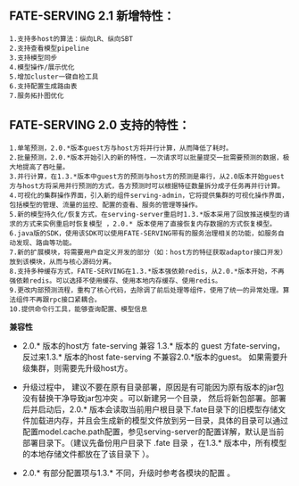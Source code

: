 ## FATE-SERVING 2.1 新增特性： 
```text
1.支持多host的算法：纵向LR、纵向SBT
2.支持查看模型pipeline 
3.支持模型同步
4.模型操作/展示优化
5.增加cluster一键自检工具
6.支持配置生成路由表
7.服务拓扑图优化
```
 
## FATE-SERVING 2.0 支持的特性：
 
```text
1.单笔预测，2.0.*版本guest方与host方将并行计算，从而降低了耗时。    
2.批量预测，2.0.*版本开始引入的新的特性，一次请求可以批量提交一批需要预测的数据，极大地提高了吞吐量。  
3.并行计算，在1.3.*版本中guest方的预测与host方的预测是串行，从2.0版本开始guest方与host方将采用并行预测的方式，各方预测时可以根据特征数量拆分成子任务再并行计算。  
4.可视化的集群操作界面，引入新的组件serving-admin，它将提供集群的可视化操作界面，包括模型的管理、流量的监控、配置的查看、服务的管理等操作。   
5.新的模型持久化/恢复方式，在serving-server重启时1.3.*版本采用了回放推送模型的请求的方式来实例重启时恢复模型 ，2.0.* 版本使用了直接恢复内存数据的方式恢复模型。  
6.java版的SDK，使用该SDK可以使用FATE-SERVING带有的服务治理相关的功能，如服务自动发现、路由等功能。   
7.新的扩展模块，将需要用户自定义开发的部分（如：host方的特征获取adaptor接口开发）放到该模块，从而与核心源码分离。 
8.支持多种缓存方式，FATE-SERVING在1.3.*版本强依赖redis，从2.0.*版本开始，不再强依赖redis。可以选择不使用缓存、使用本地内存缓存、使用redis。   
9.更改内部预测流程，重构了核心代码，去除调了前后处理等组件，使用了统一的异常处理。算法组件不再跟rpc接口紧耦合。  
10.提供命令行工具，能够查询配置、模型信息
```

**兼容性** 
- 2.0.* 版本的host方 fate-serving 兼容 1.3.* 版本的 guest 方fate-serving，反过来1.3.* 版本的host fate-serving 不兼容2.0.*版本的guest。 如果需要升级集群，则需要先升级host方。

- 升级过程中， 建议不要在原有目录部署，原因是有可能因为原有版本的jar包没有替换干净导致jar包冲突 。可以新建另一个目录， 然后将新包部署。部署后并启动后，2.0.* 版本会读取当前用户根目录下.fate目录下的旧模型存储文件加载进内存，并且会生成新的模型文件放到另一目录，具体的目录可以通过配置model.cache.path配置，参见serving-server的配置详解，默认是当前部署目录下。（建议先备份用户目录下 .fate 目录 ，在1.3.* 版本中，所有模型的本地存储文件都放在了该目录下 ）。

- 2.0.* 有部分配置项与1.3.* 不同，升级时参考各模块的配置 。